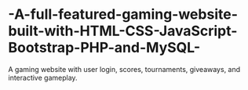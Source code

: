 # -A-full-featured-gaming-website-built-with-HTML-CSS-JavaScript-Bootstrap-PHP-and-MySQL-
A gaming website with user login, scores, tournaments, giveaways, and interactive gameplay.
